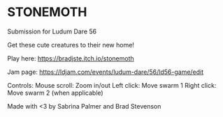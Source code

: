 # STONEMOTH
Submission for Ludum Dare 56

Get these cute creatures to their new home!


Play here: https://bradjste.itch.io/stonemoth

Jam page: https://ldjam.com/events/ludum-dare/56/ld56-game/edit


Controls:
Mouse scroll: Zoom in/out
Left click: Move swarm 1
Right click: Move swarm 2 (when applicable)


Made with <3 by Sabrina Palmer and Brad Stevenson

